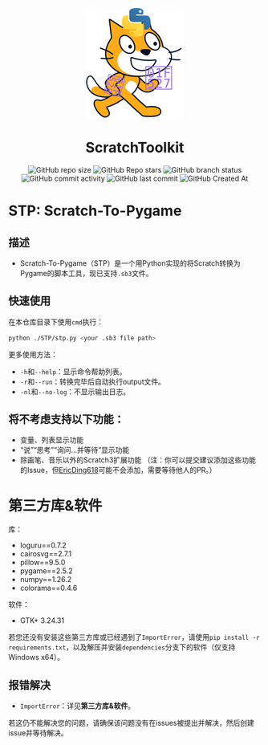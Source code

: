 <div align="center">

![logo](./logo.svg)  

# ScratchToolkit
![GitHub repo size](https://img.shields.io/github/repo-size/EricDing618/Scratch-To-Pygame)
![GitHub Repo stars](https://img.shields.io/github/stars/EricDing618/Scratch-To-Pygame?style=flat)
![GitHub branch status](https://img.shields.io/github/checks-status/EricDing618/Scratch-To-Pygame/main)
![GitHub commit activity](https://img.shields.io/github/commit-activity/t/EricDing618/Scratch-To-Pygame)
![GitHub last commit](https://img.shields.io/github/last-commit/EricDing618/Scratch-To-Pygame)
![GitHub Created At](https://img.shields.io/github/created-at/EricDing618/Scratch-To-Pygame)  

</div>

# STP: Scratch-To-Pygame
## 描述
- Scratch-To-Pygame（STP）是一个用Python实现的将Scratch转换为Pygame的脚本工具，现已支持`.sb3`文件。
## 快速使用
在本仓库目录下使用`cmd`执行：
```bash
python ./STP/stp.py <your .sb3 file path>
```
更多使用方法：
- `-h`和`--help`：显示命令帮助列表。
- `-r`和`--run`：转换完毕后自动执行output文件。
- `-nl`和`--no-log`：不显示输出日志。
## 将不考虑支持以下功能：
- 变量、列表显示功能
- “说”“思考”“询问...并等待”显示功能
- 除画笔、音乐以外的Scratch3扩展功能
（注：你可以提交建议添加这些功能的Issue，但[EricDing618](https://github.com/EricDing618)可能不会添加，需要等待他人的PR。）
# 第三方库&软件
库：
- loguru==0.7.2
- cairosvg==2.7.1
- pillow==9.5.0
- pygame==2.5.2
- numpy==1.26.2
- colorama==0.4.6

软件：
- GTK+ 3.24.31

若您还没有安装这些第三方库或已经遇到了`ImportError`，请使用`pip install -r requirements.txt`，以及解压并安装`dependencies`分支下的软件（仅支持Windows x64）。
## 报错解决
- `ImportError`：详见**第三方库&软件**。

若这仍不能解决您的问题，请确保该问题没有在issues被提出并解决，然后创建issue并等待解决。